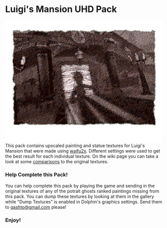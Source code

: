 # Luigi's Mansion UHD Pack
![](https://raw.githubusercontent.com/quinton-ashley/Luigis_Mansion_UHD_Pack/master/GLM/menus/tex1_416x320_24f18efbcc5c384d_14.png)
This pack contains upscaled painting and statue textures for Luigi's Mansion that were made using [waifu2x](http://waifu2x.udp.jp).  Different settings were used to get the best result for each individual texture.  On the wiki page you can take a look at some [comparisons](https://github.com/quinton-ashley/Luigis_Mansion_UHD_Pack/wiki) to the original textures.
### Help Complete this Pack!
You can help complete this pack by playing the game and sending in the original textures of any of the potrait ghosts ranked paintings missing from this pack. You can dump these textures by looking at them in the gallery while "Dump Textures" is enabled in Dolphin's graphics settings. Send them to qashto@gmail.com please!
### Enjoy!
